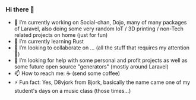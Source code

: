 ### Hi there 👋

- 🔭 I’m currently working on Social-chan, Dojo, many of many packages of Laravel, also doing some very random IoT / 3D printing / non-Tech related projects on home (just for fun)
- 🌱 I’m currently learning Rust
- 👯 I’m looking to collaborate on ... (all the stuff that requires my attention 👀)
- 🤔 I’m looking for help with some personal and profit projects as well as some future open source "generators" (mostly around Laravel)
- 📫 How to reach me: ☕️ (send some coffee)
- ⚡ Fun fact: Yes, D8vjork from Bjork, basically the name came one of my student's days on a music class (those times...)
